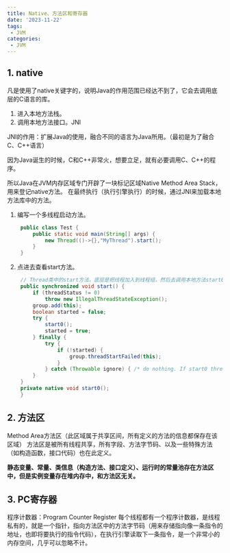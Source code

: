 ```yaml
---
title: Native、方法区和寄存器
date: '2023-11-22'
tags:
 - JVM
categories: 
 - JVM
---
```




## 1. native

凡是使用了native关键字的，说明Java的作用范围已经达不到了，它会去调用底层的C语言的库。

1. 进入本地方法栈。
2. 调用本地方法接口。JNI

JNI的作用：扩展Java的使用，融合不同的语言为Java所用。（最初是为了融合C、C++语言）

因为Java诞生的时候，C和C++非常火，想要立足，就有必要调用C、C++的程序。

所以Java在JVM内存区域专门开辟了一块标记区域Native Method Area Stack，用来登记native方法。
在最终执行（执行引擎执行）的时候，通过JNI来加载本地方法库中的方法。

1. 编写一个多线程启动方法。

   ```java
    public class Test {     
        public static void main(String[] args) {         
            new Thread(()->{},"MyThread").start();     
        } 
    }
   ```

2. 点进去查看start方法。

   ```java
    // Thread类中的start方法，底层是把线程加入到线程组，然后去调用本地方法start0 public class Thread implements Runnable {         
    public synchronized void start() {
        if (threadStatus != 0)
            throw new IllegalThreadStateException();
        group.add(this);
        boolean started = false;
        try {
            start0();
            started = true;
        } finally {
            try {
                if (!started) {
                    group.threadStartFailed(this);
                }
            } catch (Throwable ignore) { /* do nothing. If start0 threw a Throwable then                   it will be passed up the call stack */ }
        }
    }
    private native void start0();
    }
   ```

## 2. 方法区

Method Area方法区（此区域属于共享区间，所有定义的方法的信息都保存在该区域）
方法区是被所有线程共享，所有字段、方法字节码、以及一些特殊方法（如构造函数，接口代码）也在此定义。

**静态变量、常量、类信息（构造方法、接口定义）、运行时的常量池存在方法区中，但是实例变量存在堆内存中，和方法区无关。**

## 3. PC寄存器

程序计数器：Program Counter Register
每个线程都有一个程序计数器，是线程私有的，就是一个指针，指向方法区中的方法字节码（用来存储指向像一条指令的地址，也即将要执行的指令代码），在执行引擎读取下一条指令，是一个非常小的内存空间，几乎可以忽略不计。

# 